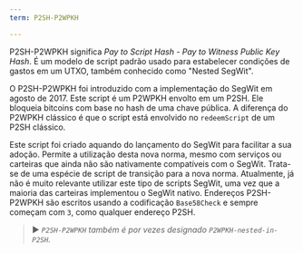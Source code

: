 ```yaml
---
term: P2SH-P2WPKH

---
```

P2SH-P2WPKH significa *Pay to Script Hash - Pay to Witness Public Key Hash*. É um modelo de script padrão usado para estabelecer condições de gastos em um UTXO, também conhecido como "Nested SegWit".

O P2SH-P2WPKH foi introduzido com a implementação do SegWit em agosto de 2017. Este script é um P2WPKH envolto em um P2SH. Ele bloqueia bitcoins com base no hash de uma chave pública. A diferença do P2WPKH clássico é que o script está envolvido no `redeemScript` de um P2SH clássico.

Este script foi criado aquando do lançamento do SegWit para facilitar a sua adoção. Permite a utilização desta nova norma, mesmo com serviços ou carteiras que ainda não são nativamente compatíveis com o SegWit. Trata-se de uma espécie de script de transição para a nova norma. Atualmente, já não é muito relevante utilizar este tipo de scripts SegWit, uma vez que a maioria das carteiras implementou o SegWit nativo. Endereços P2SH-P2WPKH são escritos usando a codificação `Base58Check` e sempre começam com `3`, como qualquer endereço P2SH.

> ► *`P2SH-P2WPKH` também é por vezes designado `P2WPKH-nested-in-P2SH`.*